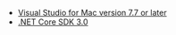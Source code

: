 * [Visual Studio for Mac version 7.7 or later](https://visualstudio.microsoft.com/vs/mac/)
* [.NET Core SDK 3.0](https://dotnet.microsoft.com/download/dotnet-core/3.0)